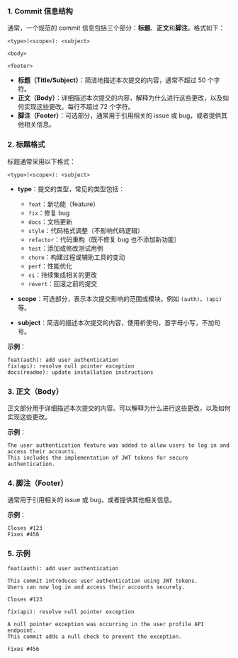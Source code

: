 ### 1. **Commit 信息结构**
通常，一个规范的 commit 信息包括三个部分：**标题**、**正文**和**脚注**。格式如下：

```
<type>(<scope>): <subject>

<body>

<footer>
```

- **标题（Title/Subject）**：简洁地描述本次提交的内容，通常不超过 50 个字符。
- **正文（Body）**：详细描述本次提交的内容，解释为什么进行这些更改，以及如何实现这些更改。每行不超过 72 个字符。
- **脚注（Footer）**：可选部分，通常用于引用相关的 issue 或 bug，或者提供其他相关信息。

### 2. **标题格式**
标题通常采用以下格式：

```
<type>(<scope>): <subject>
```

- **type**：提交的类型，常见的类型包括：
  - `feat`：新功能（feature）
  - `fix`：修复 bug
  - `docs`：文档更新
  - `style`：代码格式调整（不影响代码逻辑）
  - `refactor`：代码重构（既不修复 bug 也不添加新功能）
  - `test`：添加或修改测试用例
  - `chore`：构建过程或辅助工具的变动
  - `perf`：性能优化
  - `ci`：持续集成相关的更改
  - `revert`：回滚之前的提交

- **scope**：可选部分，表示本次提交影响的范围或模块。例如 `(auth)`、`(api)` 等。

- **subject**：简洁的描述本次提交的内容，使用祈使句，首字母小写，不加句号。

**示例**：
```
feat(auth): add user authentication
fix(api): resolve null pointer exception
docs(readme): update installation instructions
```

### 3. **正文（Body）**
正文部分用于详细描述本次提交的内容。可以解释为什么进行这些更改，以及如何实现这些更改。

**示例**：
```
The user authentication feature was added to allow users to log in and access their accounts. 
This includes the implementation of JWT tokens for secure authentication.
```

### 4. **脚注（Footer）**
通常用于引用相关的 issue 或 bug，或者提供其他相关信息。

**示例**：
```
Closes #123
Fixes #456
```

### 5. **示例**
```
feat(auth): add user authentication

This commit introduces user authentication using JWT tokens. 
Users can now log in and access their accounts securely.

Closes #123
```

```
fix(api): resolve null pointer exception

A null pointer exception was occurring in the user profile API endpoint. 
This commit adds a null check to prevent the exception.

Fixes #456
```
